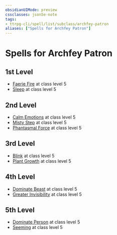 ```yaml
---
obsidianUIMode: preview
cssclasses: json5e-note
tags:
- ttrpg-cli/spell/list/subclass/archfey-patron
aliases: ["Spells for Archfey Patron"]
---
```

# Spells for Archfey Patron

## 1st Level

- [Faerie Fire](faerie-fire-xphb "XPHB") at class level 5
- [Sleep](sleep-xphb "XPHB") at class level 5

## 2nd Level

- [Calm Emotions](calm-emotions-xphb "XPHB") at class level 5
- [Misty Step](misty-step-xphb "XPHB") at class level 5
- [Phantasmal Force](phantasmal-force-xphb "XPHB") at class level 5

## 3rd Level

- [Blink](blink-xphb "XPHB") at class level 5
- [Plant Growth](plant-growth-xphb "XPHB") at class level 5

## 4th Level

- [Dominate Beast](dominate-beast-xphb "XPHB") at class level 5
- [Greater Invisibility](greater-invisibility-xphb "XPHB") at class level 5

## 5th Level

- [Dominate Person](dominate-person-xphb "XPHB") at class level 5
- [Seeming](seeming-xphb "XPHB") at class level 5